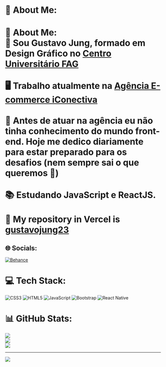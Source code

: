 # 💫 About Me:
# 💫 About Me:<br>🖖 Sou Gustavo Jung, formado em Design Gráfico no [Centro Universitário FAG](https://www.fag.edu.br/)<br><br>🖥 Trabalho atualmente na [Agência E-commerce iConectiva](https://iconectiva.com.br/)<br><br>👀 Antes de atuar na agência eu não tinha conhecimento do mundo front-end. Hoje me dedico diariamente para estar preparado para os desafios (nem sempre sai o que queremos 🤣)<br><br>📚 Estudando JavaScript e ReactJS.<br><br>🚀 My repository in Vercel is [gustavojung23](https://vercel.com/gustavojung23)


## 🌐 Socials:
[![Behance](https://img.shields.io/badge/Behance-1769ff?logo=behance&logoColor=white)](https://behance.net/gstjung) 

# 💻 Tech Stack:
![CSS3](https://img.shields.io/badge/css3-%231572B6.svg?style=for-the-badge&logo=css3&logoColor=white) ![HTML5](https://img.shields.io/badge/html5-%23E34F26.svg?style=for-the-badge&logo=html5&logoColor=white) ![JavaScript](https://img.shields.io/badge/javascript-%23323330.svg?style=for-the-badge&logo=javascript&logoColor=%23F7DF1E) ![Bootstrap](https://img.shields.io/badge/bootstrap-%23563D7C.svg?style=for-the-badge&logo=bootstrap&logoColor=white) ![React Native](https://img.shields.io/badge/react_native-%2320232a.svg?style=for-the-badge&logo=react&logoColor=%2361DAFB)
# 📊 GitHub Stats:
![](https://github-readme-stats.vercel.app/api?username=gustavojung23&theme=tokyonight&hide_border=false&include_all_commits=false&count_private=false)<br/>
![](https://github-readme-streak-stats.herokuapp.com/?user=gustavojung23&theme=tokyonight&hide_border=false)<br/>
![](https://github-readme-stats.vercel.app/api/top-langs/?username=gustavojung23&theme=tokyonight&hide_border=false&include_all_commits=false&count_private=false&layout=compact)

---
[![](https://visitcount.itsvg.in/api?id=gustavojung23&icon=0&color=0)](https://visitcount.itsvg.in)

<!-- Proudly created with GPRM ( https://gprm.itsvg.in ) -->
